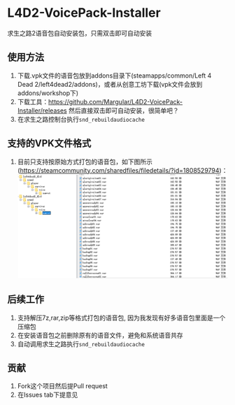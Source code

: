 # L4D2-VoicePack-Installer
求生之路2语音包自动安装包，只需双击即可自动安装

## 使用方法
1. 下载.vpk文件的语音包放到addons目录下(steamapps/common/Left 4 Dead 2/left4dead2/addons)，或者从创意工坊下载(vpk文件会放到addons/workshop下)
2. 下载工具：https://github.com/Margular/L4D2-VoicePack-Installer/releases 然后直接双击即可自动安装，很简单吧？
3. 在求生之路控制台执行`snd_rebuildaudiocache`


## 支持的VPK文件格式
1. 目前只支持按原始方式打包的语音包，如下图所示(https://steamcommunity.com/sharedfiles/filedetails/?id=1808529794)：
![vpk-example](./assets/screenshots/vpk-example.png)


## 后续工作
1. 支持解压7z,rar,zip等格式打包的语音包, 因为我发现有好多语音包里面是一个压缩包
2. 在安装语音包之前删除原有的语音文件，避免和系统语音共存
3. 自动调用求生之路执行`snd_rebuildaudiocache`


## 贡献
1. Fork这个项目然后提Pull request
2. 在Issues tab下提意见
